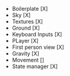+ Boilerplate [X]
+ Sky [X]
+ Textures [X]
+ Ground [X]
+ Keyboard Inputs [X]
+ PLayer [X]
+ First person view [X]
+ Gravity [X]
+ Movement []
+ State manager [X]